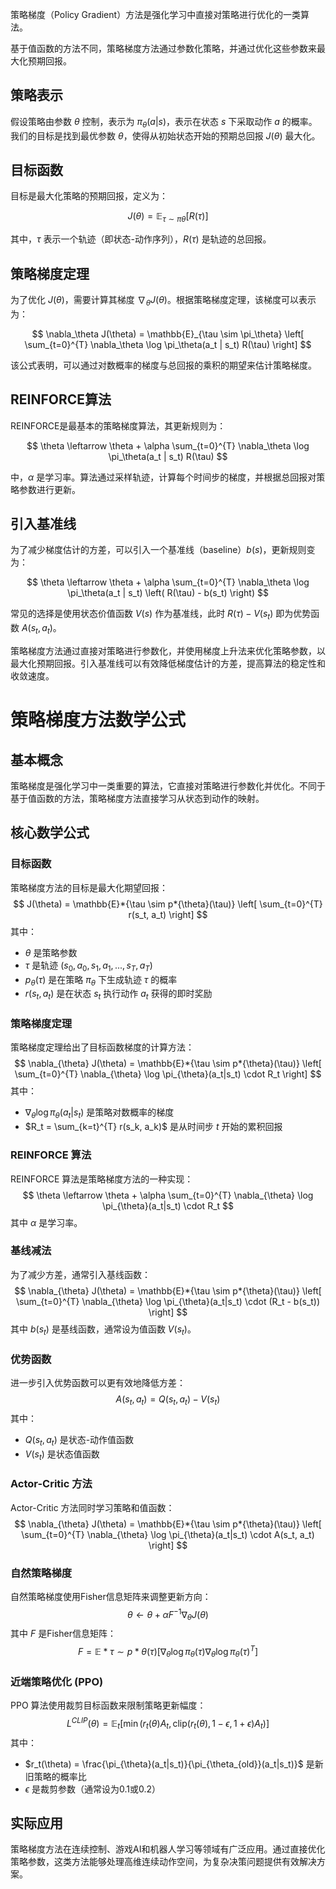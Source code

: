 策略梯度（Policy Gradient）方法是强化学习中直接对策略进行优化的一类算法。

基于值函数的方法不同，策略梯度方法通过参数化策略，并通过优化这些参数来最大化预期回报。 

## 策略表示

假设策略由参数 $\theta$ 控制，表示为 $\pi_\theta(a|s)$，表示在状态 $s$ 下采取动作 $a$ 的概率。我们的目标是找到最优参数 $\theta$，使得从初始状态开始的预期总回报 $J(\theta)$ 最大化。 

## 目标函数

目标是最大化策略的预期回报，定义为：

$$
J(θ)=\mathbb{E}_{τ∼πθ}[R(τ)]
$$

其中，$\tau$ 表示一个轨迹（即状态-动作序列），$R(\tau)$ 是轨迹的总回报。

## 策略梯度定理

为了优化 $J(\theta)$，需要计算其梯度 $\nabla_\theta J(\theta)$。根据策略梯度定理，该梯度可以表示为：

$$
\nabla_\theta J(\theta) = \mathbb{E}_{\tau \sim \pi_\theta} \left[ \sum_{t=0}^{T} \nabla_\theta \log \pi_\theta(a_t | s_t) R(\tau) \right]
$$

该公式表明，可以通过对数概率的梯度与总回报的乘积的期望来估计策略梯度。 

## REINFORCE算法

REINFORCE是最基本的策略梯度算法，其更新规则为：

$$
\theta \leftarrow \theta + \alpha \sum_{t=0}^{T} \nabla_\theta \log \pi_\theta(a_t | s_t) R(\tau)
$$

中，$\alpha$ 是学习率。算法通过采样轨迹，计算每个时间步的梯度，并根据总回报对策略参数进行更新。 

## 引入基准线

为了减少梯度估计的方差，可以引入一个基准线（baseline）$b(s)$，更新规则变为：

$$
\theta \leftarrow \theta + \alpha \sum_{t=0}^{T} \nabla_\theta \log \pi_\theta(a_t | s_t) \left( R(\tau) - b(s_t) \right)
$$

常见的选择是使用状态价值函数 $V(s)$ 作为基准线，此时 $R(\tau) - V(s_t)$ 即为优势函数 $A(s_t, a_t)$。 

策略梯度方法通过直接对策略进行参数化，并使用梯度上升法来优化策略参数，以最大化预期回报。引入基准线可以有效降低梯度估计的方差，提高算法的稳定性和收敛速度。



# 策略梯度方法数学公式

## 基本概念

策略梯度是强化学习中一类重要的算法，它直接对策略进行参数化并优化。不同于基于值函数的方法，策略梯度方法直接学习从状态到动作的映射。

## 核心数学公式

### 目标函数

策略梯度方法的目标是最大化期望回报：
$$
J(\theta) = \mathbb{E}*{\tau \sim p*{\theta}(\tau)} \left[ \sum_{t=0}^{T} r(s_t, a_t) \right]
$$
其中：

- $\theta$ 是策略参数
- $\tau$ 是轨迹 $(s_0, a_0, s_1, a_1, ..., s_T, a_T)$
- $p_{\theta}(\tau)$ 是在策略 $\pi_{\theta}$ 下生成轨迹 $\tau$ 的概率
- $r(s_t, a_t)$ 是在状态 $s_t$ 执行动作 $a_t$ 获得的即时奖励

### 策略梯度定理

策略梯度定理给出了目标函数梯度的计算方法：
$$
\nabla_{\theta} J(\theta) = \mathbb{E}*{\tau \sim p*{\theta}(\tau)} \left[ \sum_{t=0}^{T} \nabla_{\theta} \log \pi_{\theta}(a_t|s_t) \cdot R_t \right]
$$
其中：

- $\nabla_{\theta} \log \pi_{\theta}(a_t|s_t)$ 是策略对数概率的梯度
- $R_t = \sum_{k=t}^{T} r(s_k, a_k)$ 是从时间步 $t$ 开始的累积回报

### REINFORCE 算法

REINFORCE 算法是策略梯度方法的一种实现：
$$
\theta \leftarrow \theta + \alpha \sum_{t=0}^{T} \nabla_{\theta} \log \pi_{\theta}(a_t|s_t) \cdot R_t
$$
其中 $\alpha$ 是学习率。

### 基线减法

为了减少方差，通常引入基线函数：
$$
\nabla_{\theta} J(\theta) = \mathbb{E}*{\tau \sim p*{\theta}(\tau)} \left[ \sum_{t=0}^{T} \nabla_{\theta} \log \pi_{\theta}(a_t|s_t) \cdot (R_t - b(s_t)) \right]
$$
其中 $b(s_t)$ 是基线函数，通常设为值函数 $V(s_t)$。

### 优势函数

进一步引入优势函数可以更有效地降低方差：
$$
 A(s_t, a_t) = Q(s_t, a_t) - V(s_t) 
$$
其中：

- $Q(s_t, a_t)$ 是状态-动作值函数
- $V(s_t)$ 是状态值函数

### Actor-Critic 方法

Actor-Critic 方法同时学习策略和值函数：
$$
\nabla_{\theta} J(\theta) = \mathbb{E}*{\tau \sim p*{\theta}(\tau)} \left[ \sum_{t=0}^{T} \nabla_{\theta} \log \pi_{\theta}(a_t|s_t) \cdot A(s_t, a_t) \right]
$$

### 自然策略梯度

自然策略梯度使用Fisher信息矩阵来调整更新方向：
$$
\theta \leftarrow \theta + \alpha F^{-1} \nabla_{\theta} J(\theta)
$$
其中 $F$ 是Fisher信息矩阵：
$$
F = \mathbb{E}*{\tau \sim p*{\theta}(\tau)} \left[ \nabla_{\theta} \log \pi_{\theta}(\tau) \nabla_{\theta} \log \pi_{\theta}(\tau)^T \right]
$$

### 近端策略优化 (PPO)

PPO 算法使用裁剪目标函数来限制策略更新幅度：
$$
L^{CLIP}(\theta) = \mathbb{E}_t \left[ \min(r_t(\theta) A_t, \text{clip}(r_t(\theta), 1-\epsilon, 1+\epsilon) A_t) \right]
$$
其中：

- $r_t(\theta) = \frac{\pi_{\theta}(a_t|s_t)}{\pi_{\theta_{old}}(a_t|s_t)}$ 是新旧策略的概率比
- $\epsilon$ 是裁剪参数（通常设为0.1或0.2）

## 实际应用

策略梯度方法在连续控制、游戏AI和机器人学习等领域有广泛应用。通过直接优化策略参数，这类方法能够处理高维连续动作空间，为复杂决策问题提供有效解决方案。
